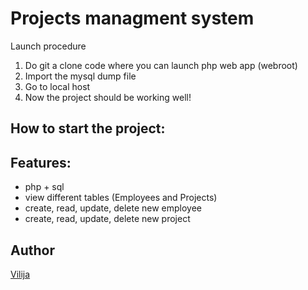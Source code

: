 # Projects managment system

Launch procedure

1. Do git a clone code where you can launch php web app (webroot)
2. Import the mysql dump file
3. Go to local host
4. Now the project should be working well! 




## How to start the project:

## Features:
- php + sql
- view different tables (Employees and Projects)
- create, read, update, delete new employee
- create, read, update, delete new project

## Author
[Vilija](https://github.com/vikontrimaite)